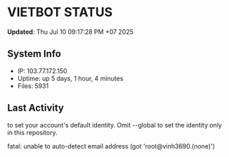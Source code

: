 # VIETBOT STATUS
**Updated**: Thu Jul 10 09:17:28 PM +07 2025

## System Info
- IP: 103.77.172.150
- Uptime: up 5 days, 1 hour, 4 minutes
- Files: 5931

## Last Activity

to set your account's default identity.
Omit --global to set the identity only in this repository.

fatal: unable to auto-detect email address (got 'root@vinh3690.(none)')
